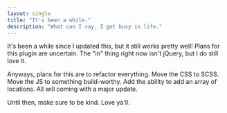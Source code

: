 ```yaml
---
layout: single
title: "It's been a while."
description: "What can I say. I got busy in life."
---
```

It's been a while since I updated this, but it still works pretty well! Plans for this plugin are uncertain. The "in" thing right now isn't jQuery, but I do still love it.

Anyways, plans for this are to refactor everything. Move the CSS to SCSS. Move the JS to something build-worthy. Add the ability to add an array of locations. All will coming with a major update.

Until then, make sure to be kind. Love ya'll.